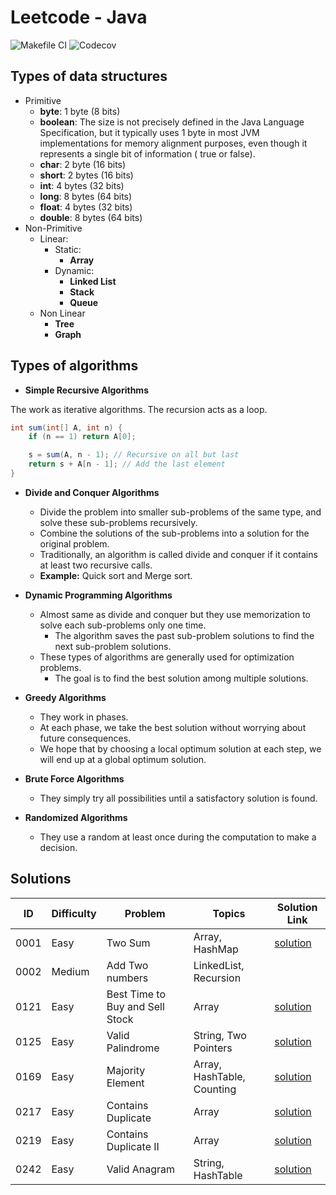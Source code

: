 # Leetcode - Java

![Makefile CI](https://github.com/dksifoua/leetcode/actions/workflows/makefile-ci.yaml/badge.svg)
![Codecov](https://img.shields.io/codecov/c/github/dksifoua/leetcode)

## Types of data structures

- Primitive
    - **byte**: 1 byte (8 bits)
    - **boolean**: The size is not precisely defined in the Java Language Specification, but it typically uses 1 byte in
      most JVM implementations for memory alignment purposes, even though it represents a single bit of information (
      true or false).
    - **char**: 2 byte (16 bits)
    - **short**: 2 bytes (16 bits)
    - **int**: 4 bytes (32 bits)
    - **long**: 8 bytes (64 bits)
    - **float**: 4 bytes (32 bits)
    - **double**: 8 bytes (64 bits)
- Non-Primitive
    - Linear:
        - Static:
            - **Array**
        - Dynamic:
            - **Linked List**
            - **Stack**
            - **Queue**
    - Non Linear
        - **Tree**
        - **Graph**

## Types of algorithms

- **Simple Recursive Algorithms**

The work as iterative algorithms. The recursion acts as a loop.

```java
int sum(int[] A, int n) {
    if (n == 1) return A[0];

    s = sum(A, n - 1); // Recursive on all but last
    return s + A[n - 1]; // Add the last element
}
```

- **Divide and Conquer Algorithms**
    - Divide the problem into smaller sub-problems of the same type, and solve these sub-problems recursively.
    - Combine the solutions of the sub-problems into a solution for the original problem.
    - Traditionally, an algorithm is called divide and conquer if it contains at least two recursive calls.
    - **Example:** Quick sort and Merge sort.

- **Dynamic Programming Algorithms**
    - Almost same as divide and conquer but they use memorization to solve each sub-problems only one time.
        - The algorithm saves the past sub-problem solutions to find the next sub-problem solutions.
    - These types of algorithms are generally used for optimization problems.
        - The goal is to find the best solution among multiple solutions.

- **Greedy Algorithms**
    - They work in phases.
    - At each phase, we take the best solution without worrying about future consequences.
    - We hope that by choosing a local optimum solution at each step, we will end up at a global optimum solution.

- **Brute Force Algorithms**
    - They simply try all possibilities until a satisfactory solution is found.

- **Randomized Algorithms**
    - They use a random at least once during the computation to make a decision.

## Solutions

| ID   | Difficulty | Problem                         | Topics                     | Solution Link                                             |
|------|------------|---------------------------------|----------------------------|-----------------------------------------------------------|
| 0001 | Easy       | Two Sum                         | Array, HashMap             | [solution](./docs/0001-Two-Sum.md)                        |
| 0002 | Medium     | Add Two numbers                 | LinkedList, Recursion      |                                                           |
| 0121 | Easy       | Best Time to Buy and Sell Stock | Array                      | [solution](/docs/0121-Best-Time-to-Buy-and-Sell-Stock.md) |
| 0125 | Easy       | Valid Palindrome                | String, Two Pointers       | [solution](./docs/0125-Valid-Palindrome.md)               |       
| 0169 | Easy       | Majority Element                | Array, HashTable, Counting | [solution](./docs/0169-Majority-Element.md)               |
| 0217 | Easy       | Contains Duplicate              | Array                      | [solution](./docs/0217-Contains-Duplicate.md)             |
| 0219 | Easy       | Contains Duplicate II           | Array                      | [solution](./docs/0219-Contains-Duplicate-II.md)          |
| 0242 | Easy       | Valid Anagram                   | String, HashTable          | [solution](./docs/0242-Valid-Anagram.md)                  |   
